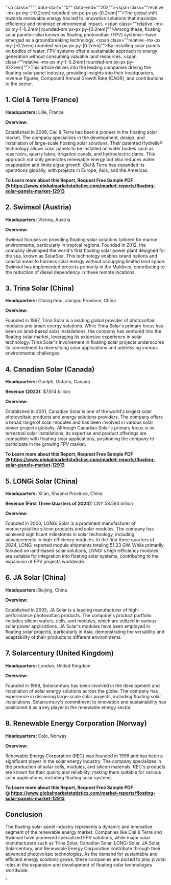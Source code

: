 "<p class="""" data-start=""0"" data-end=""202""><span class=""relative -mx-px my-[-0.2rem] rounded-sm px-px py-[0.2rem]"">The global shift towards renewable energy has led to innovative solutions that maximize efficiency and minimize environmental impact.</span> <span class=""relative -mx-px my-[-0.2rem] rounded-sm px-px py-[0.2rem]"">Among these, floating solar panels&mdash;also known as floating photovoltaic (FPV) systems&mdash;have emerged as a groundbreaking technology.</span> <span class=""relative -mx-px my-[-0.2rem] rounded-sm px-px py-[0.2rem]"">By installing solar panels on bodies of water, FPV systems offer a sustainable approach to energy generation without consuming valuable land resources.</span> <span class=""relative -mx-px my-[-0.2rem] rounded-sm px-px py-[0.2rem]"">This article delves into the leading companies driving the floating solar panel industry, providing insights into their headquarters, revenue figures, Compound Annual Growth Rate (CAGR), and contributions to the sector.</span></p>
<h2 class="""" data-start=""204"" data-end=""231"">1. Ciel &amp; Terre (France)</h2>
<p class="""" data-start=""233"" data-end=""332""><strong data-start=""233"" data-end=""250"">Headquarters:</strong> <span class=""relative -mx-px my-[-0.2rem] rounded-sm px-px py-[0.2rem]"">Lille, France</span></p>
<p class="""" data-start=""334"" data-end=""347""><strong data-start=""334"" data-end=""347"">Overview:</strong></p>
<p class="""" data-start=""349"" data-end=""588""><span class=""relative -mx-px my-[-0.2rem] rounded-sm px-px py-[0.2rem]"">Established in 2006, Ciel &amp; Terre has been a pioneer in the floating solar market.</span> <span class=""relative -mx-px my-[-0.2rem] rounded-sm px-px py-[0.2rem]"">The company specializes in the development, design, and installation of large-scale floating solar solutions.</span> <span class=""relative -mx-px my-[-0.2rem] rounded-sm px-px py-[0.2rem]"">Their patented Hydrelio&reg; technology allows solar panels to be installed on water bodies such as reservoirs, quarry lakes, irrigation canals, and hydroelectric dams.</span> <span class=""relative -mx-px my-[-0.2rem] rounded-sm px-px py-[0.2rem]"">This approach not only generates renewable energy but also reduces water evaporation and limits algae growth.</span> <span class=""relative -mx-px my-[-0.2rem] rounded-sm px-px py-[0.2rem]"">Ciel &amp; Terre has expanded its operations globally, with projects in Europe, Asia, and the Americas.</span></p>
<p class="""" data-start=""349"" data-end=""588""><strong>To Learn more about this Report, Request Free Sample PDF @&nbsp;<a href=""https://www.globalmarketstatistics.com/market-reports/floating-solar-panels-market-12913"">https://www.globalmarketstatistics.com/market-reports/floating-solar-panels-market-12913</a></strong></p>
<h2 class="""" data-start=""590"" data-end=""613"">2. Swimsol (Austria)</h2>
<p class="""" data-start=""615"" data-end=""718""><strong data-start=""615"" data-end=""632"">Headquarters:</strong> <span class=""relative -mx-px my-[-0.2rem] rounded-sm px-px py-[0.2rem]"">Vienna, Austria</span></p>
<p class="""" data-start=""720"" data-end=""733""><strong data-start=""720"" data-end=""733"">Overview:</strong></p>
<p class="""" data-start=""735"" data-end=""940""><span class=""relative -mx-px my-[-0.2rem] rounded-sm px-px py-[0.2rem]"">Swimsol focuses on providing floating solar solutions tailored for marine environments, particularly in tropical regions.</span> <span class=""relative -mx-px my-[-0.2rem] rounded-sm px-px py-[0.2rem]"">Founded in 2012, the company developed the world's first floating solar power plant designed for the sea, known as SolarSea.</span> <span class=""relative -mx-px my-[-0.2rem] rounded-sm px-px py-[0.2rem]"">This technology enables island nations and coastal areas to harness solar energy without occupying limited land space.</span> <span class=""relative -mx-px my-[-0.2rem] rounded-sm px-px py-[0.2rem]"">Swimsol has implemented projects primarily in the Maldives, contributing to the reduction of diesel dependency in these remote locations.</span></p>
<h2 class="""" data-start=""942"" data-end=""967"">3. Trina Solar (China)</h2>
<p class="""" data-start=""969"" data-end=""1072""><strong data-start=""969"" data-end=""986"">Headquarters:</strong> <span class=""relative -mx-px my-[-0.2rem] rounded-sm px-px py-[0.2rem]"">Changzhou, Jiangsu Province, China</span></p>
<p class="""" data-start=""1074"" data-end=""1087""><strong data-start=""1074"" data-end=""1087"">Overview:</strong></p>
<p class="""" data-start=""1089"" data-end=""1254""><span class=""relative -mx-px my-[-0.2rem] rounded-sm px-px py-[0.2rem]"">Founded in 1997, Trina Solar is a leading global provider of photovoltaic modules and smart energy solutions.</span> <span class=""relative -mx-px my-[-0.2rem] rounded-sm px-px py-[0.2rem]"">While Trina Solar's primary focus has been on land-based solar installations, the company has ventured into the floating solar market, leveraging its extensive experience in solar technology.</span> <span class=""relative -mx-px my-[-0.2rem] rounded-sm px-px py-[0.2rem]"">Trina Solar's involvement in floating solar projects underscores its commitment to diversifying solar applications and addressing various environmental challenges.</span></p>
<h2 class="""" data-start=""1256"" data-end=""1285"">4. Canadian Solar (Canada)</h2>
<p class="""" data-start=""1287"" data-end=""1390""><strong data-start=""1287"" data-end=""1304"">Headquarters:</strong> <span class=""relative -mx-px my-[-0.2rem] rounded-sm px-px py-[0.2rem]"">Guelph, Ontario, Canada</span></p>
<p class="""" data-start=""1392"" data-end=""1497""><strong data-start=""1392"" data-end=""1411"">Revenue (2023):</strong> <span class=""relative -mx-px my-[-0.2rem] rounded-sm px-px py-[0.2rem]"">$7.614 billion</span></p>
<p class="""" data-start=""1499"" data-end=""1512""><strong data-start=""1499"" data-end=""1512"">Overview:</strong></p>
<p class="""" data-start=""1514"" data-end=""1679""><span class=""relative -mx-px my-[-0.2rem] rounded-sm px-px py-[0.2rem]"">Established in 2001, Canadian Solar is one of the world's largest solar photovoltaic products and energy solutions providers.</span> <span class=""relative -mx-px my-[-0.2rem] rounded-sm px-px py-[0.2rem]"">The company offers a broad range of solar modules and has been involved in various solar power projects globally.</span> <span class=""relative -mx-px my-[-0.2rem] rounded-sm px-px py-[0.2rem]"">Although Canadian Solar's primary focus is on terrestrial solar installations, its expertise and product offerings are compatible with floating solar applications, positioning the company to participate in the growing FPV market.</span></p>
<p class="""" data-start=""1514"" data-end=""1679""><strong>To Learn more about this Report, Request Free Sample PDF @&nbsp;<a href=""https://www.globalmarketstatistics.com/market-reports/floating-solar-panels-market-12913"">https://www.globalmarketstatistics.com/market-reports/floating-solar-panels-market-12913</a></strong></p>
<h2 class="""" data-start=""1681"" data-end=""1706"">5. LONGi Solar (China)</h2>
<p class="""" data-start=""1708"" data-end=""1811""><strong data-start=""1708"" data-end=""1725"">Headquarters:</strong> <span class=""relative -mx-px my-[-0.2rem] rounded-sm px-px py-[0.2rem]"">Xi'an, Shaanxi Province, China</span></p>
<p class="""" data-start=""1813"" data-end=""1942""><strong data-start=""1813"" data-end=""1856"">Revenue (First Three Quarters of 2024):</strong> <span class=""relative -mx-px my-[-0.2rem] rounded-sm px-px py-[0.2rem]"">CNY 58.593 billion</span></p>
<p class="""" data-start=""1944"" data-end=""1957""><strong data-start=""1944"" data-end=""1957"">Overview:</strong></p>
<p class="""" data-start=""1959"" data-end=""2164""><span class=""relative -mx-px my-[-0.2rem] rounded-sm px-px py-[0.2rem]"">Founded in 2000, LONGi Solar is a prominent manufacturer of monocrystalline silicon products and solar modules.</span> <span class=""relative -mx-px my-[-0.2rem] rounded-sm px-px py-[0.2rem]"">The company has achieved significant milestones in solar technology, including advancements in high-efficiency modules.</span> <span class=""relative -mx-px my-[-0.2rem] rounded-sm px-px py-[0.2rem]"">In the first three quarters of 2024, LONGi reported module shipments totaling 51.23 GW.</span> <span class=""relative -mx-px my-[-0.2rem] rounded-sm px-px py-[0.2rem]"">While primarily focused on land-based solar solutions, LONGi's high-efficiency modules are suitable for integration into floating solar systems, contributing to the expansion of FPV projects worldwide.</span></p>
<h2 class="""" data-start=""2166"" data-end=""2188"">6. JA Solar (China)</h2>
<p class="""" data-start=""2190"" data-end=""2293""><strong data-start=""2190"" data-end=""2207"">Headquarters:</strong> <span class=""relative -mx-px my-[-0.2rem] rounded-sm px-px py-[0.2rem]"">Beijing, China</span></p>
<p class="""" data-start=""2295"" data-end=""2308""><strong data-start=""2295"" data-end=""2308"">Overview:</strong></p>
<p class="""" data-start=""2310"" data-end=""2475""><span class=""relative -mx-px my-[-0.2rem] rounded-sm px-px py-[0.2rem]"">Established in 2005, JA Solar is a leading manufacturer of high-performance photovoltaic products.</span> <span class=""relative -mx-px my-[-0.2rem] rounded-sm px-px py-[0.2rem]"">The company's product portfolio includes silicon wafers, cells, and modules, which are utilized in various solar power applications.</span> <span class=""relative -mx-px my-[-0.2rem] rounded-sm px-px py-[0.2rem]"">JA Solar's modules have been employed in floating solar projects, particularly in Asia, demonstrating the versatility and adaptability of their products to different environments.</span></p>
<h2 class="""" data-start=""2477"" data-end=""2512"">7. Solarcentury (United Kingdom)</h2>
<p class="""" data-start=""2514"" data-end=""2617""><strong data-start=""2514"" data-end=""2531"">Headquarters:</strong> <span class=""relative -mx-px my-[-0.2rem] rounded-sm px-px py-[0.2rem]"">London, United Kingdom</span></p>
<p class="""" data-start=""2619"" data-end=""2632""><strong data-start=""2619"" data-end=""2632"">Overview:</strong></p>
<p class="""" data-start=""2634"" data-end=""2799""><span class=""relative -mx-px my-[-0.2rem] rounded-sm px-px py-[0.2rem]"">Founded in 1998, Solarcentury has been involved in the development and installation of solar energy solutions across the globe.</span> <span class=""relative -mx-px my-[-0.2rem] rounded-sm px-px py-[0.2rem]"">The company has experience in delivering large-scale solar projects, including floating solar installations.</span> <span class=""relative -mx-px my-[-0.2rem] rounded-sm px-px py-[0.2rem]"">Solarcentury's commitment to innovation and sustainability has positioned it as a key player in the renewable energy sector.</span></p>
<h2 class="""" data-start=""2801"" data-end=""2844"">8. Renewable Energy Corporation (Norway)</h2>
<p class="""" data-start=""2846"" data-end=""2949""><strong data-start=""2846"" data-end=""2863"">Headquarters:</strong> <span class=""relative -mx-px my-[-0.2rem] rounded-sm px-px py-[0.2rem]"">Oslo, Norway</span></p>
<p class="""" data-start=""2951"" data-end=""2964""><strong data-start=""2951"" data-end=""2964"">Overview:</strong></p>
<p class="""" data-start=""2966"" data-end=""3131""><span class=""relative -mx-px my-[-0.2rem] rounded-sm px-px py-[0.2rem]"">Renewable Energy Corporation (REC) was founded in 1996 and has been a significant player in the solar energy industry.</span> <span class=""relative -mx-px my-[-0.2rem] rounded-sm px-px py-[0.2rem]"">The company specializes in the production of solar cells, modules, and silicon materials.</span> <span class=""relative -mx-px my-[-0.2rem] rounded-sm px-px py-[0.2rem]"">REC's products are known for their quality and reliability, making them suitable for various solar applications, including floating solar systems.</span></p>
<p class="""" data-start=""2966"" data-end=""3131""><strong>To Learn more about this Report, Request Free Sample PDF @&nbsp;<a href=""https://www.globalmarketstatistics.com/market-reports/floating-solar-panels-market-12913"">https://www.globalmarketstatistics.com/market-reports/floating-solar-panels-market-12913</a></strong></p>
<h2 class="""" data-start=""3133"" data-end=""3146"">Conclusion</h2>
<p class="""" data-start=""3148"" data-end=""3313""><span class=""relative -mx-px my-[-0.2rem] rounded-sm px-px py-[0.2rem]"">The floating solar panel industry represents a dynamic and innovative segment of the renewable energy market.</span> <span class=""relative -mx-px my-[-0.2rem] rounded-sm px-px py-[0.2rem]"">Companies like Ciel &amp; Terre and Swimsol have pioneered specialized FPV solutions, while major solar manufacturers such as Trina Solar, Canadian Solar, LONGi Solar, JA Solar, Solarcentury, and Renewable Energy Corporation contribute through their advanced photovoltaic technologies.</span> <span class=""relative -mx-px my-[-0.2rem] rounded-sm px-px py-[0.2rem]"">As the demand for sustainable and efficient energy solutions grows, these companies are poised to play pivotal roles in the expansion and development of floating solar technologies worldwide.</span></p>"
